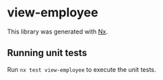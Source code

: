 # view-employee

This library was generated with [Nx](https://nx.dev).

## Running unit tests

Run `nx test view-employee` to execute the unit tests.
